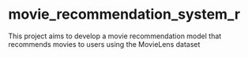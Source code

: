 # movie_recommendation_system_r
This project aims to develop a movie recommendation model that recommends movies to users using the MovieLens dataset
